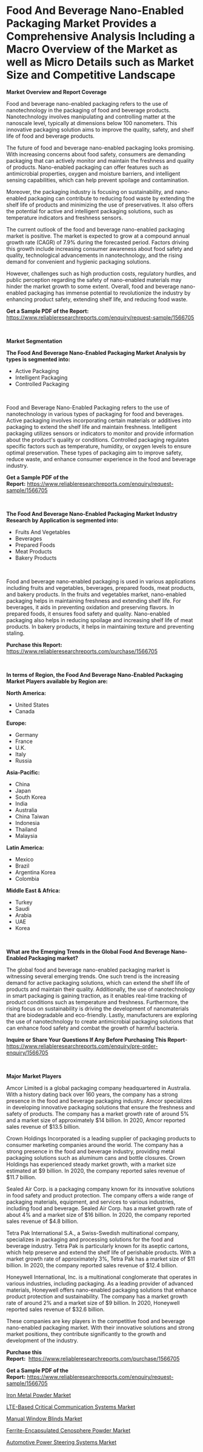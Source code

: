 <p><h1>Food And Beverage Nano-Enabled Packaging Market Provides a Comprehensive Analysis Including a Macro Overview of the Market as well as Micro Details such as Market Size and Competitive Landscape</h1></p><p><strong>Market Overview and Report Coverage</strong></p>
<p><p>Food and beverage nano-enabled packaging refers to the use of nanotechnology in the packaging of food and beverage products. Nanotechnology involves manipulating and controlling matter at the nanoscale level, typically at dimensions below 100 nanometers. This innovative packaging solution aims to improve the quality, safety, and shelf life of food and beverage products.</p><p>The future of food and beverage nano-enabled packaging looks promising. With increasing concerns about food safety, consumers are demanding packaging that can actively monitor and maintain the freshness and quality of products. Nano-enabled packaging can offer features such as antimicrobial properties, oxygen and moisture barriers, and intelligent sensing capabilities, which can help prevent spoilage and contamination.</p><p>Moreover, the packaging industry is focusing on sustainability, and nano-enabled packaging can contribute to reducing food waste by extending the shelf life of products and minimizing the use of preservatives. It also offers the potential for active and intelligent packaging solutions, such as temperature indicators and freshness sensors.</p><p>The current outlook of the food and beverage nano-enabled packaging market is positive. The market is expected to grow at a compound annual growth rate (CAGR) of 7.9% during the forecasted period. Factors driving this growth include increasing consumer awareness about food safety and quality, technological advancements in nanotechnology, and the rising demand for convenient and hygienic packaging solutions.</p><p>However, challenges such as high production costs, regulatory hurdles, and public perception regarding the safety of nano-enabled materials may hinder the market growth to some extent. Overall, food and beverage nano-enabled packaging has immense potential to revolutionize the industry by enhancing product safety, extending shelf life, and reducing food waste.</p></p>
<p><strong>Get a Sample PDF of the Report:</strong> <a href="https://www.reliableresearchreports.com/enquiry/request-sample/1566705">https://www.reliableresearchreports.com/enquiry/request-sample/1566705</a></p>
<p>&nbsp;</p>
<p><strong>Market Segmentation</strong></p>
<p><strong>The Food And Beverage Nano-Enabled Packaging Market Analysis by types is segmented into:</strong></p>
<p><ul><li>Active Packaging</li><li>Intelligent Packaging</li><li>Controlled Packaging</li></ul></p>
<p>&nbsp;</p>
<p><p>Food and Beverage Nano-Enabled Packaging refers to the use of nanotechnology in various types of packaging for food and beverages. Active packaging involves incorporating certain materials or additives into packaging to extend the shelf life and maintain freshness. Intelligent packaging utilizes sensors or indicators to monitor and provide information about the product's quality or conditions. Controlled packaging regulates specific factors such as temperature, humidity, or oxygen levels to ensure optimal preservation. These types of packaging aim to improve safety, reduce waste, and enhance consumer experience in the food and beverage industry.</p></p>
<p><strong>Get a Sample PDF of the Report:</strong>&nbsp;<a href="https://www.reliableresearchreports.com/enquiry/request-sample/1566705">https://www.reliableresearchreports.com/enquiry/request-sample/1566705</a></p>
<p>&nbsp;</p>
<p><strong>The Food And Beverage Nano-Enabled Packaging Market Industry Research by Application is segmented into:</strong></p>
<p><ul><li>Fruits And Vegetables</li><li>Beverages</li><li>Prepared Foods</li><li>Meat Products</li><li>Bakery Products</li></ul></p>
<p>&nbsp;</p>
<p><p>Food and beverage nano-enabled packaging is used in various applications including fruits and vegetables, beverages, prepared foods, meat products, and bakery products. In the fruits and vegetables market, nano-enabled packaging helps in maintaining freshness and extending shelf life. For beverages, it aids in preventing oxidation and preserving flavors. In prepared foods, it ensures food safety and quality. Nano-enabled packaging also helps in reducing spoilage and increasing shelf life of meat products. In bakery products, it helps in maintaining texture and preventing staling.</p></p>
<p><strong>Purchase this Report:</strong>&nbsp; <a href="https://www.reliableresearchreports.com/purchase/1566705">https://www.reliableresearchreports.com/purchase/1566705</a></p>
<p>&nbsp;</p>
<p><strong>In terms of Region, the Food And Beverage Nano-Enabled Packaging Market Players available by Region are:</strong></p>
<p>
    <p> <strong> North America: </strong>
        <ul>
            <li>United States</li>
            <li>Canada</li>
        </ul>
        </p> 
    <p> <strong> Europe: </strong>
        <ul>
            <li>Germany</li>
            <li>France</li>
            <li>U.K.</li>
            <li>Italy</li>
            <li>Russia</li>
        </ul>
        </p> 
    <p> <strong> Asia-Pacific: </strong>
        <ul>
            <li>China</li>
            <li>Japan</li>
            <li>South Korea</li>
            <li>India</li>
            <li>Australia</li>
            <li>China Taiwan</li>
            <li>Indonesia</li>
            <li>Thailand</li>
            <li>Malaysia</li>
        </ul>
        </p> 
    <p> <strong> Latin America: </strong>
        <ul>
            <li>Mexico</li>
            <li>Brazil</li>
            <li>Argentina Korea</li>
            <li>Colombia</li>
        </ul>
        </p> 
    <p> <strong> Middle East & Africa: </strong>
        <ul>
            <li>Turkey</li>
            <li>Saudi</li>
            <li>Arabia</li>
            <li>UAE</li>
            <li>Korea</li>
        </ul>
    </p>
    </p>
<p>&nbsp;</p>
<p><strong>What are the Emerging Trends in the Global Food And Beverage Nano-Enabled Packaging market?</strong></p>
<p><p>The global food and beverage nano-enabled packaging market is witnessing several emerging trends. One such trend is the increasing demand for active packaging solutions, which can extend the shelf life of products and maintain their quality. Additionally, the use of nanotechnology in smart packaging is gaining traction, as it enables real-time tracking of product conditions such as temperature and freshness. Furthermore, the rising focus on sustainability is driving the development of nanomaterials that are biodegradable and eco-friendly. Lastly, manufacturers are exploring the use of nanotechnology to create antimicrobial packaging solutions that can enhance food safety and combat the growth of harmful bacteria.</p></p>
<p><strong>Inquire or Share Your Questions If Any Before Purchasing This Report</strong>- <a href="https://www.reliableresearchreports.com/enquiry/pre-order-enquiry/1566705">https://www.reliableresearchreports.com/enquiry/pre-order-enquiry/1566705</a></p>
<p>&nbsp;</p>
<p><strong>Major Market Players</strong></p>
<p><p>Amcor Limited is a global packaging company headquartered in Australia. With a history dating back over 160 years, the company has a strong presence in the food and beverage packaging industry. Amcor specializes in developing innovative packaging solutions that ensure the freshness and safety of products. The company has a market growth rate of around 5% and a market size of approximately $14 billion. In 2020, Amcor reported sales revenue of $13.5 billion.</p><p>Crown Holdings Incorporated is a leading supplier of packaging products to consumer marketing companies around the world. The company has a strong presence in the food and beverage industry, providing metal packaging solutions such as aluminum cans and bottle closures. Crown Holdings has experienced steady market growth, with a market size estimated at $9 billion. In 2020, the company reported sales revenue of $11.7 billion.</p><p>Sealed Air Corp. is a packaging company known for its innovative solutions in food safety and product protection. The company offers a wide range of packaging materials, equipment, and services to various industries, including food and beverage. Sealed Air Corp. has a market growth rate of about 4% and a market size of $16 billion. In 2020, the company reported sales revenue of $4.8 billion.</p><p>Tetra Pak International S.A., a Swiss-Swedish multinational company, specializes in packaging and processing solutions for the food and beverage industry. Tetra Pak is particularly known for its aseptic cartons, which help preserve and extend the shelf life of perishable products. With a market growth rate of approximately 3%, Tetra Pak has a market size of $11 billion. In 2020, the company reported sales revenue of $12.4 billion.</p><p>Honeywell International, Inc. is a multinational conglomerate that operates in various industries, including packaging. As a leading provider of advanced materials, Honeywell offers nano-enabled packaging solutions that enhance product protection and sustainability. The company has a market growth rate of around 2% and a market size of $9 billion. In 2020, Honeywell reported sales revenue of $32.6 billion.</p><p>These companies are key players in the competitive food and beverage nano-enabled packaging market. With their innovative solutions and strong market positions, they contribute significantly to the growth and development of the industry.</p></p>
<p><strong>Purchase this Report:</strong>&nbsp;&nbsp;<a href="https://www.reliableresearchreports.com/purchase/1566705">https://www.reliableresearchreports.com/purchase/1566705</a></p>
<p></p>
<p><strong>Get a Sample PDF of the Report:</strong>&nbsp;<a href="https://www.reliableresearchreports.com/enquiry/request-sample/1566705">https://www.reliableresearchreports.com/enquiry/request-sample/1566705</a></p>
<p><p><a href="https://medium.com/@adeafrashri2022/iron-metal-powder-market-size-growth-forecast-2023-2030-6b3e66f66741">Iron Metal Powder Market</a></p><p><a href="https://github.com/abdelrhmankishk22/Market-Research-Report-List-1/blob/main/lte-based-critical-communication-systems-market.md">LTE-Based Critical Communication Systems Market</a></p><p><a href="https://medium.com/@sureshrainarp23/manual-window-blinds-market-size-growth-forecast-2023-2030-e3cbd30b52a6">Manual Window Blinds Market</a></p><p><a href="https://www.linkedin.com/pulse/decoding-ferrite-encapsulated-cenosphere-powder-market-zxdre/">Ferrite-Encapsulated Cenosphere Powder Market</a></p><p><a href="https://github.com/mahnoor2003/Market-Research-Report-List-1/blob/main/automotive-power-steering-systems-market.md">Automotive Power Steering Systems Market</a></p></p>
